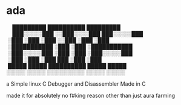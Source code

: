 # ada

&nbsp;&nbsp;&nbsp;&nbsp;█████████   ██████████     █████████ <br>
&nbsp;&nbsp;&nbsp;&nbsp;███░░░░░███ ░░███░░░░███   ███░░░░░███ <br>
&nbsp;░███    ░███  ░███   ░░███ ░███    ░███ <br>
&nbsp;░███████████  ░███    ░███ ░███████████ <br>
&nbsp;░███░░░░░███  ░███    ░███ ░███░░░░░███ <br>
&nbsp;░███    ░███  ░███    ███  ░███    ░███ <br>
&nbsp;█████   █████ ██████████   █████   █████ <br>
 ░░░░░   ░░░░░ ░░░░░░░░░░   ░░░░░   ░░░░░ <br>

a Simple linux C Debugger and Disassembler Made in C

made it for absolutely no f#king reason other than just aura farming
